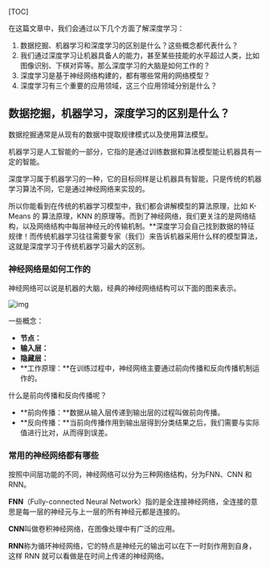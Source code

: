 [TOC]



在这篇文章中，我们会通过以下几个方面了解深度学习：

1. 数据挖掘、机器学习和深度学习的区别是什么？这些概念都代表什么？
2. 我们通过深度学习让机器具备人的能力，甚至某些技能的水平超过人类，比如图像识别、下棋对弈等。那么深度学习的大脑是如何工作的？
3. 深度学习是基于神经网络构建的，都有哪些常用的网络模型？
4. 深度学习有三个重要的应用领域，这三个应用领域分别是什么？

## 数据挖掘，机器学习，深度学习的区别是什么？

数据挖掘通常是从现有的数据中提取规律模式以及使用算法模型。

机器学习是人工智能的一部分，它指的是通过训练数据和算法模型能让机器具有一定的智能。

深度学习属于机器学习的一种，它的目标同样是让机器具有智能，只是传统的机器学习算法不同，它是通过神经网络来实现的。

所以你能看到在传统的机器学习模型中，我们都会讲解模型的算法原理，比如 K-Means 的 算法原理，KNN 的原理等。而到了神经网络，我们更关注的是网络结构，以及网络结构中每层神经元的传输机制。**深度学习会自己找到数据的特征规律！而传统机器学习往往需要专家（我们）来告诉机器采用什么样的模型算法，这就是深度学习于传统机器学习最大的区别。

### 神经网络是如何工作的

神经网络可以说是机器的大脑，经典的神经网络结构可以下面的图来表示。

![img](https://static001.geekbang.org/resource/image/06/b7/06d709117b776add64d1415ae209c0b7.jpg)

一些概念：

* **节点：**
* **输入层：**
* **隐藏层：**
* **工作原理：**在训练过程中，神经网络主要通过前向传播和反向传播机制运作的。

什么是前向传播和反向传播呢？

* **前向传播：**数据从输入层传递到输出层的过程叫做前向传播。
* **反向传播：**当前向传播作用到输出层得到分类结果之后，我们需要与实际值进行比对，从而得到误差。

### 常用的神经网络都有哪些

按照中间层功能的不同，神经网络可以分为三种网络结构，分为FNN、CNN 和 RNN。

**FNN**（Fully-connected Neural Network）指的是全连接神经网络，全连接的意思是每一层的神经元与上一层的所有神经元都是连接的。

**CNN**叫做卷积神经网络，在图像处理中有广泛的应用。

**RNN**称为循环神经网络，它的特点是神经元的输出可以在下一时刻作用到自身，这样 RNN 就可以看做是在时间上传递的神经网络。





